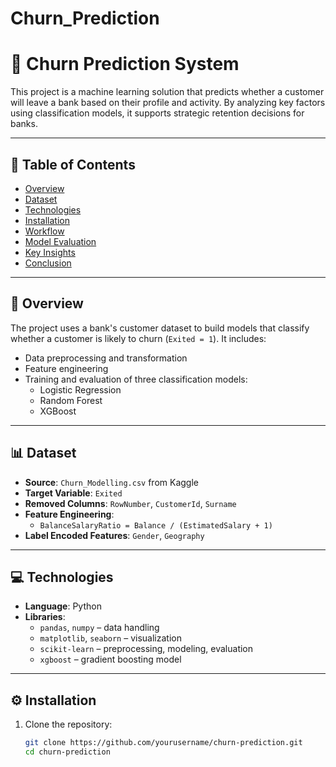 # Churn_Prediction

# 🧠 Churn Prediction System

This project is a machine learning solution that predicts whether a customer will leave a bank based on their profile and activity. By analyzing key factors using classification models, it supports strategic retention decisions for banks.

---

## 📌 Table of Contents

- [Overview](#overview)
- [Dataset](#dataset)
- [Technologies](#technologies)
- [Installation](#installation)
- [Workflow](#workflow)
- [Model Evaluation](#model-evaluation)
- [Key Insights](#key-insights)
- [Conclusion](#conclusion)

---

## 📖 Overview

The project uses a bank's customer dataset to build models that classify whether a customer is likely to churn (`Exited = 1`). It includes:

- Data preprocessing and transformation
- Feature engineering
- Training and evaluation of three classification models:
  - Logistic Regression
  - Random Forest
  - XGBoost

---

## 📊 Dataset

- **Source**: `Churn_Modelling.csv` from Kaggle
- **Target Variable**: `Exited`
- **Removed Columns**: `RowNumber`, `CustomerId`, `Surname`
- **Feature Engineering**:
  - `BalanceSalaryRatio = Balance / (EstimatedSalary + 1)`
- **Label Encoded Features**: `Gender`, `Geography`

---

## 💻 Technologies

- **Language**: Python
- **Libraries**:
  - `pandas`, `numpy` – data handling
  - `matplotlib`, `seaborn` – visualization
  - `scikit-learn` – preprocessing, modeling, evaluation
  - `xgboost` – gradient boosting model

---

## ⚙️ Installation

1. Clone the repository:
   ```bash
   git clone https://github.com/yourusername/churn-prediction.git
   cd churn-prediction
